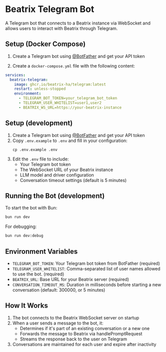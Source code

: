 # Beatrix Telegram Bot

A Telegram bot that connects to a Beatrix instance via WebSocket and allows users to interact with Beatrix through Telegram.

## Setup (Docker Compose)

1. Create a Telegram bot using [@BotFather](https://t.me/botfather) and get your API token

2. Create a `docker-compose.yml` file with the following content:

```yaml
services:
  beatrix-telegram:
    image: ghcr.io/beatrix-ha/telegram:latest
    restart: unless-stopped
    environment:
      - TELEGRAM_BOT_TOKEN=your_telegram_bot_token
      - TELEGRAM_USER_WHITELIST=user1,user2
      - BEATRIX_WS_URL=https://your-beatrix-instance
```

## Setup (development)

1. Create a Telegram bot using [@BotFather](https://t.me/botfather) and get your API token
2. Copy `.env.example` to `.env` and fill in your configuration:
   ```
   cp .env.example .env
   ```
3. Edit the `.env` file to include:
   - Your Telegram bot token
   - The WebSocket URL of your Beatrix instance
   - LLM model and driver configuration
   - Conversation timeout settings (default is 5 minutes)

## Running the Bot (development)

To start the bot with Bun:

```bash
bun run dev
```

For debugging:

```bash
bun run dev:debug
```

## Environment Variables

- `TELEGRAM_BOT_TOKEN`: Your Telegram bot token from BotFather (required)
- `TELEGRAM_USER_WHITELIST`: Comma-separated list of user names allowed to use the bot. (required)
- `BEATRIX_URL`: Base URL for your Beatrix server (required)
- `CONVERSATION_TIMEOUT_MS`: Duration in milliseconds before starting a new conversation (default: 300000, or 5 minutes)

## How It Works

1. The bot connects to the Beatrix WebSocket server on startup
2. When a user sends a message to the bot, it:
   - Determines if it's part of an existing conversation or a new one
   - Forwards the message to Beatrix via handlePromptRequest
   - Streams the response back to the user on Telegram
3. Conversations are maintained for each user and expire after inactivity
